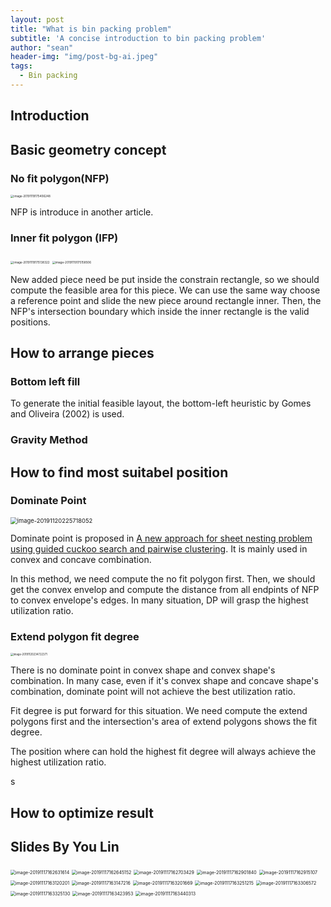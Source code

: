 ```yaml
---
layout: post
title: "What is bin packing problem"
subtitle: 'A concise introduction to bin packing problem'
author: "sean"
header-img: "img/post-bg-ai.jpeg"
tags:
  - Bin packing
---
```


## Introduction





## Basic geometry concept

### No fit polygon(NFP)

<img src="https://tva1.sinaimg.cn/large/006y8mN6gy1g93hz0iawhj317b0u0q8z.jpg" alt="image-20191119175406248" style="zoom:33%;" />

NFP is introduce in another article.

### Inner fit polygon (IFP)

<img src="https://tva1.sinaimg.cn/large/006y8mN6gy1g93hwg9ae1j31ck0u0aiz.jpg" alt="image-20191119175138322" style="zoom:33%;" />



<img src="https://tva1.sinaimg.cn/large/006y8mN6gy1g93hwt1cyoj31gg0u01cn.jpg" alt="image-20191119175158506" style="zoom:33%;" />

New added piece need be put inside the constrain rectangle, so we should compute the feasible area for this piece. We can use the same way choose a reference point and slide the new piece around rectangle inner. Then, the NFP's intersection boundary which inside the inner rectangle is the valid positions.



## How to arrange pieces

### Bottom left fill

To generate the initial feasible layout, the bottom-left heuristic by Gomes and Oliveira (2002) is used.



### Gravity Method





## How to find most suitabel position

### Dominate Point

<img src="https://tva1.sinaimg.cn/large/006y8mN6gy1g94wcumyxaj31cm0gstc7.jpg" alt="image-20191120225718052" style="zoom:67%;" />

Dominate point is proposed in [A new approach for sheet nesting problem using guided cuckoo search and pairwise clustering](https://www.sciencedirect.com/science/article/pii/S0377221713005080). It is mainly used in convex and concave combination.

In this method, we need compute the no fit polygon first. Then, we should get the convex envelop and compute the distance from all endpints of NFP to convex envelope's edges. In many situation, DP will grasp the highest utilization ratio.



### Extend polygon fit degree

<img src="https://tva1.sinaimg.cn/large/006y8mN6gy1g94xuars3kj313c0i644h.jpg" alt="image-20191120234722371" style="zoom:30%;" />

There is no dominate point in convex shape and convex shape's combination. In many case, even if it's convex shape and concave shape's combination, dominate point will not achieve the best utilization ratio.

Fit degree is put forward for this situation. We need compute the extend polygons first and the intersection's area of extend polygons shows the fit degree.

The position where can hold the highest fit degree will always achieve the highest utilization ratio.

s 

## How to optimize result





## Slides By You Lin

<img src="https://tva1.sinaimg.cn/large/006y8mN6gy1g91479zhamj31900oy7i4.jpg" alt="image-20191117162631614" style="zoom:50%;" />

<img src="https://tva1.sinaimg.cn/large/006y8mN6gy1g9147i7831j31660oyagm.jpg" alt="image-20191117162645152" style="zoom:50%;" />

<img src="https://tva1.sinaimg.cn/large/006y8mN6gy1g9147tz6agj316c0m8aft.jpg" alt="image-20191117162703429" style="zoom:50%;" />

<img src="https://tva1.sinaimg.cn/large/006y8mN6gy1g9149w3k1wj30wi0naq7d.jpg" alt="image-20191117162901840" style="zoom:50%;" />

<img src="https://tva1.sinaimg.cn/large/006y8mN6gy1g914a4hrqpj31000o445s.jpg" alt="image-20191117162915107" style="zoom:50%;" />

<img src="https://tva1.sinaimg.cn/large/006y8mN6gy1g914ca9mv2j30qy0ksdl9.jpg" alt="image-20191117163120201" style="zoom:50%;" />

<img src="https://tva1.sinaimg.cn/large/006y8mN6gy1g914cr12tbj312k0pc43x.jpg" alt="image-20191117163147216" style="zoom:50%;" />

<img src="https://tva1.sinaimg.cn/large/006y8mN6gy1g914d0flq1j310y0o67ah.jpg" alt="image-20191117163201669" style="zoom:50%;" />

<img src="https://tva1.sinaimg.cn/large/006y8mN6gy1g914dw9pgwj314s0p2qd6.jpg" alt="image-20191117163251215" style="zoom:50%;" />



<img src="https://tva1.sinaimg.cn/large/006y8mN6gy1g914e4i0qqj31540oggtz.jpg" alt="image-20191117163306572" style="zoom:50%;" />



<img src="https://tva1.sinaimg.cn/large/006y8mN6gy1g914egehu3j315a0m40zk.jpg" alt="image-20191117163325130" style="zoom:50%;" />



<img src="https://tva1.sinaimg.cn/large/006y8mN6gy1g914fgop0yj316u0kwdlt.jpg" alt="image-20191117163423953" style="zoom:50%;" />



<img src="https://tva1.sinaimg.cn/large/006y8mN6gy1g914frlmdpj315m0l8gpf.jpg" alt="image-20191117163440313" style="zoom:50%;" />

